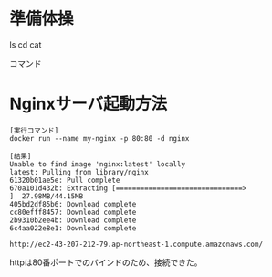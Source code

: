 # 準備体操

ls
cd
cat

コマンド

# Nginxサーバ起動方法

```
[実行コマンド]
docker run --name my-nginx -p 80:80 -d nginx

[結果]
Unable to find image 'nginx:latest' locally
latest: Pulling from library/nginx
61320b01ae5e: Pull complete 
670a101d432b: Extracting [===============================>                   ]  27.98MB/44.15MB
405bd2df85b6: Download complete 
cc80efff8457: Download complete 
2b9310b2ee4b: Download complete 
6c4aa022e8e1: Download complete 
```

```
http://ec2-43-207-212-79.ap-northeast-1.compute.amazonaws.com/
```
httpは80番ポートでのバインドのため、接続できた。

